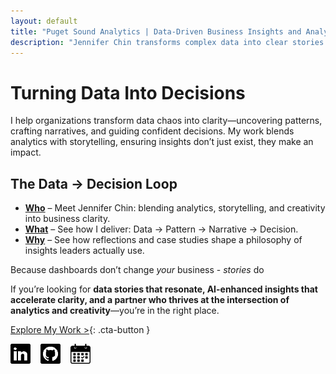 ```yaml
---
layout: default
title: "Puget Sound Analytics | Data-Driven Business Insights and Analytics"
description: "Jennifer Chin transforms complex data into clear stories that drive confident decisions. Data storytelling, visualization, and AI-enhanced analytics—delivered with clarity and creativity."
---
```


# Turning Data Into Decisions  

I help organizations transform data chaos into clarity—uncovering patterns, crafting narratives, and guiding confident decisions. My work blends analytics with storytelling, ensuring insights don’t just exist, they make an impact.  

## The Data → Decision Loop 
- **[Who](/who/)** – Meet Jennifer Chin: blending analytics, storytelling, and creativity into business clarity.
- **[What](/what/)** – See how I deliver: Data → Pattern → Narrative → Decision.
- **[Why](/why/)** – See how reflections and case studies shape a philosophy of insights leaders actually use.  

Because dashboards don’t change *your* business - *stories* do

If you’re looking for **data stories that resonate, AI-enhanced insights that accelerate clarity, and a partner who thrives at the intersection of analytics and creativity**—you’re in the right place.  

[Explore My Work >](/why/){: .cta-button }
<div style="display: flex; flex-wrap: wrap; gap: 0rem; align-items: center; margin-top: 0rem;">
 <div class="social-icons" style="display: flex; gap: 1rem;">
    <a href="https://linkedin.com/in/jennchin" target="_blank" aria-label="LinkedIn profile for Jennifer Chin">
      <img src="/assets/images/social/linkedin.png" alt="LinkedIn profile: Jenn Chin" style="height: 32px;" />
    </a>
    <a href="https://github.com/SheHasMoxie" target="_blank" aria-label="GitHub profile for Jenn Chin (SheHasMoxie)">
      <img src="/assets/images/social/github.png" alt="GitHub profile: Jenn Chin" style="height: 32px;" />
    </a>
    <a href="https://cal.com/jennchin" target="_blank" aria-label="Schedule a meeting with Jennifer Chin">
      <img src="/assets/images/social/calendar.png" alt="Schedule a chat with Jennifer Chin" style="height: 32px;" />
    </a>
  </div>
</div>
